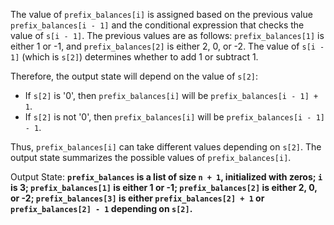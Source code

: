 The value of `prefix_balances[i]` is assigned based on the previous value `prefix_balances[i - 1]` and the conditional expression that checks the value of `s[i - 1]`. The previous values are as follows: `prefix_balances[1]` is either 1 or -1, and `prefix_balances[2]` is either 2, 0, or -2. The value of `s[i - 1]` (which is `s[2]`) determines whether to add 1 or subtract 1.

Therefore, the output state will depend on the value of `s[2]`:

- If `s[2]` is '0', then `prefix_balances[i]` will be `prefix_balances[i - 1] + 1`.
- If `s[2]` is not '0', then `prefix_balances[i]` will be `prefix_balances[i - 1] - 1`.

Thus, `prefix_balances[i]` can take different values depending on `s[2]`. The output state summarizes the possible values of `prefix_balances[i]`.

Output State: **`prefix_balances` is a list of size `n + 1`, initialized with zeros; `i` is 3; `prefix_balances[1]` is either 1 or -1; `prefix_balances[2]` is either 2, 0, or -2; `prefix_balances[3]` is either `prefix_balances[2] + 1` or `prefix_balances[2] - 1` depending on `s[2]`.**